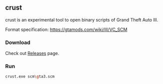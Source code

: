 ## crust

crust is an experimental tool to open binary scripts of Grand Theft Auto III.

Format specification: https://gtamods.com/wiki/III/VC_SCM


### Download

Check out [Releases](https://github.com/x87/crust/releases) page.

### Run

```sh
crust.exe scm\gta3.scm
```
